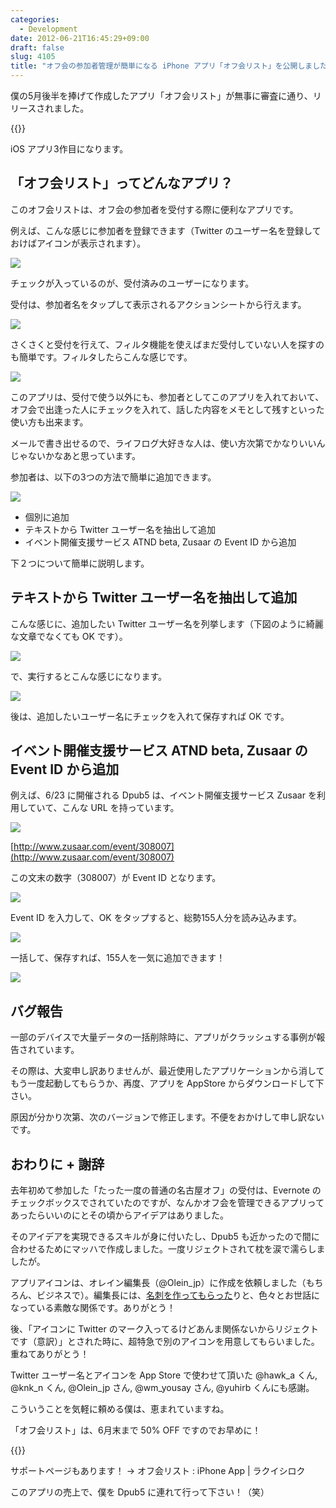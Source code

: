 ```yaml
---
categories:
  - Development
date: 2012-06-21T16:45:29+09:00
draft: false
slug: 4105
title: "オフ会の参加者管理が簡単になる iPhone アプリ「オフ会リスト」を公開しました！"
---
```


僕の5月後半を捧げて作成したアプリ「オフ会リスト」が無事に審査に通り、リリースされました。

{{<app id="533017985" title="オフ会リスト - 参加者管理を簡単に 1.0（￥85）" src="http://a5.mzstatic.com/us/r30/Purple/v4/bb/ae/7f/bbae7fe1-2276-94ca-d6f6-73847f002af2/mza_7142949790401148668.100x100-75.png">}}

iOS アプリ3作目になります。

## 「オフ会リスト」ってどんなアプリ？

このオフ会リストは、オフ会の参加者を受付する際に便利なアプリです。

例えば、こんな感じに参加者を登録できます（Twitter のユーザー名を登録しておけばアイコンが表示されます）。

![](/images/2012/06/4105_1.png)

チェックが入っているのが、受付済みのユーザーになります。

受付は、参加者名をタップして表示されるアクションシートから行えます。

![](/images/2012/06/4105_2.png)

さくさくと受付を行えて、フィルタ機能を使えばまだ受付していない人を探すのも簡単です。フィルタしたらこんな感じです。

![](/images/2012/06/4105_3.png)

このアプリは、受付で使う以外にも、参加者としてこのアプリを入れておいて、オフ会で出逢った人にチェックを入れて、話した内容をメモとして残すといった使い方も出来ます。

メールで書き出せるので、ライフログ大好きな人は、使い方次第でかなりいいんじゃないかなあと思っています。

参加者は、以下の3つの方法で簡単に追加できます。

![](/images/2012/06/4105_4.png)

* 個別に追加
* テキストから Twitter ユーザー名を抽出して追加
* イベント開催支援サービス ATND beta, Zusaar の Event ID から追加

下２つについて簡単に説明します。

## テキストから Twitter ユーザー名を抽出して追加

こんな感じに、追加したい Twitter ユーザー名を列挙します（下図のように綺麗な文章でなくても OK です）。

![](/images/2012/06/4105_5.png)

で、実行するとこんな感じになります。

![](/images/2012/06/4105_6.png)

後は、追加したいユーザー名にチェックを入れて保存すれば OK です。

## イベント開催支援サービス ATND beta, Zusaar の Event ID から追加

例えば、6/23 に開催される Dpub5 は、イベント開催支援サービス Zusaar を利用していて、こんな URL を持っています。

![](/images/2012/06/4105_7.png)

[http://www.zusaar.com/event/308007](http://www.zusaar.com/event/308007)

この文末の数字（308007）が Event ID となります。

![](/images/2012/06/4105_8.png)

Event ID を入力して、OK をタップすると、総勢155人分を読み込みます。

![](/images/2012/06/4105_9.png)

一括して、保存すれば、155人を一気に追加できます！

![](/images/2012/06/4105_10.png)

## バグ報告

一部のデバイスで大量データの一括削除時に、アプリがクラッシュする事例が報告されています。

その際は、大変申し訳ありませんが、最近使用したアプリケーションから消してもう一度起動してもらうか、再度、アプリを AppStore からダウンロードして下さい。

原因が分かり次第、次のバージョンで修正します。不便をおかけして申し訳ないです。

## おわりに + 謝辞

去年初めて参加した「たった一度の普通の名古屋オフ」の受付は、Evernote のチェックボックスでされていたのですが、なんかオフ会を管理できるアプリってあったらいいのにとその頃からアイデアはありました。

そのアイデアを実現できるスキルが身に付いたし、Dpub5 も近かったので間に合わせるためにマッハで作成しました。一度リジェクトされて枕を涙で濡らしましたが。

アプリアイコンは、オレイン編集長（@Olein_jp）に作成を依頼しました（もちろん、ビジネスで）。編集長には、[名刺を作ってもらった](http://rakuishi.com/notebook/3800/)りと、色々とお世話になっている素敵な関係です。ありがとう！

後、「アイコンに Twitter のマーク入ってるけどあんま関係ないからリジェクトです（意訳）」とされた時に、超特急で別のアイコンを用意してもらいました。重ねてありがとう！

Twitter ユーザー名とアイコンを App Store で使わせて頂いた @hawk_a くん, @knk_n くん, @Olein_jp さん, @wm_yousay さん, @yuhirb くんにも感謝。

こういうことを気軽に頼める僕は、恵まれていますね。

「オフ会リスト」は、6月末まで 50% OFF ですのでお早めに！

{{<app id="533017985" title="オフ会リスト - 参加者管理を簡単に 1.0（￥85）" src="http://a5.mzstatic.com/us/r30/Purple/v4/bb/ae/7f/bbae7fe1-2276-94ca-d6f6-73847f002af2/mza_7142949790401148668.100x100-75.png">}}

サポートページもあります！ → オフ会リスト : iPhone App | ラクイシロク

このアプリの売上で、僕を Dpub5 に連れて行って下さい！（笑）
